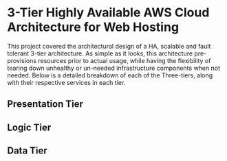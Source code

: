 # 3-Tier Highly Available AWS Cloud Architecture for Web Hosting
This project covered the architectural design of a HA, scalable and fault tolerant 3-tier architecture. As simple as it looks, this architecture pre-provisions resources prior to actual usage, while having the flexibility of tearing down unhealthy or un-needed infrastructure components when not needed. Below is a detailed breakdown of each of the Three-tiers, along with their respective services in each tier. 
## Presentation Tier

## Logic Tier

## Data Tier
